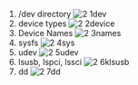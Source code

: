1. /dev directory
  ![2 1dev](https://github.com/user-attachments/assets/26b72c5f-5dca-40a8-b7e0-451f8ef9bff3)
2. device types
   ![2 2device](https://github.com/user-attachments/assets/949d0277-0d17-4dbc-b27a-79d50f5757b7)
3. Device Names
   ![2 3names](https://github.com/user-attachments/assets/a964977b-5d50-4300-b23c-6b83b1f3651b)
4. sysfs
   ![2 4sys](https://github.com/user-attachments/assets/78791c50-073c-4747-8eea-aaee44c8252a)
5. udev
   ![2 5udev](https://github.com/user-attachments/assets/450ca97a-4e0b-4e5a-acb0-ad3e7271f158)
6. lsusb, lspci, lssci
   ![2 6klsusb](https://github.com/user-attachments/assets/f2fab760-c72a-4e6e-86b1-327b4f5938ee)
7. dd
   ![2 7dd](https://github.com/user-attachments/assets/efe75cab-9af2-497b-bbaa-a34974837d9e)
